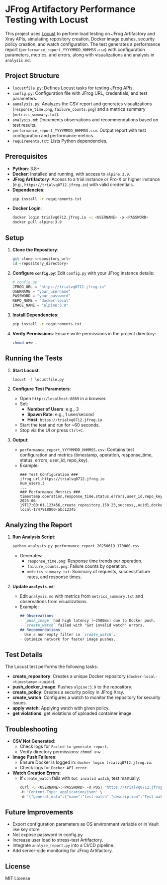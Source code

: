 # JFrog Artifactory Performance Testing with Locust

This project uses [Locust](https://locust.io/) to perform load testing on JFrog Artifactory and Xray APIs, simulating repository creation, Docker image pushes, security policy creation, and watch configuration. The test generates a performance report (`performance_report_YYYYMMDD_HHMMSS.csv`) with configuration parameters, metrics, and errors, along with visualizations and analysis in `analysis.md`.

## Project Structure
- `locustfile.py`: Defines Locust tasks for testing JFrog APIs.
- `config.py`: Configuration file with JFrog URL, credentials, and test parameters.
- `aanalysis.py`: Analyzes the CSV report and generates visualizations (`response_time.png`, `failure_counts.png`) and a metrics summary (`metrics_summary.txt`).
- `analysis.md`: Documents observations and recommendations based on test results.
- `performance_report_YYYYMMDD_HHMMSS.csv`: Output report with test configuration and performance metrics.
- `requirements.txt`: Lists Python dependencies.

## Prerequisites
- **Python**: 3.8+
- **Docker**: Installed and running, with access to `alpine:3.9`.
- **JFrog Artifactory**: Access to a trial instance or Pro-X or higher instance (e.g., `https://trialvq0712.jfrog.io`) with valid credentials.
- **Dependencies**:
  ```bash
  pip install -r requirements.txt
  ```
- **Docker Login**:
  ```bash
  docker login trialvq0712.jfrog.io -u <USERNAME> -p <PASSWORD>
  docker pull alpine:3.9
  ```

## Setup
1. **Clone the Repository**:
   ```bash
   git clone <repository_url>
   cd <repository_directory>
   ```

2. **Configure `config.py`**:
   Edit `config.py` with your JFrog instance details:
   ```python
   # config.py
   JFROG_URL = "https://trialvq0712.jfrog.io"
   USERNAME = "your_username"
   PASSWORD = "your_password"
   REPO_NAME = "docker-local"
   IMAGE_NAME = "alpine:3.9"
   ```

3. **Install Dependencies**:
   ```bash
   pip install -r requirements.txt
   ```

4. **Verify Permissions**:
   Ensure write permissions in the project directory:
   ```bash
   chmod u+w .
   ```

## Running the Tests
1. **Start Locust**:
   ```bash
   locust -f locustfile.py
   ```
2. **Configure Test Parameters**:
   - Open `http://localhost:8089` in a browser.
   - Set:
     - **Number of Users**: e.g., 3
     - **Spawn Rate**: e.g., 1 user/second
     - **Host**: `https://trialvq0712.jfrog.io`
   - Start the test and run for ~60 seconds.
   - Stop via the UI or press `Ctrl+C`.

3. **Output**:
   - `performance_report_YYYYMMDD_HHMMSS.csv`: Contains test configuration and metrics (timestamp, operation, response_time, status, errors, user_id, repo_key).
   - Example:
     ```csv
     ### Test Configuration ###
     jfrog_url,https://trialvq0712.jfrog.io
     num_users,3
     ...
     ### Performance Metrics ###
     timestamp,operation,response_time,status,errors,user_id,repo_key
     2025-06-19T17:00:01.123456,create_repository,150.23,success,,uuid1,docker-local-1747918800-abc12345
     ```

## Analyzing the Report
1. **Run Analysis Script**:
   ```bash
   python analysis.py performance_report_20250619_170000.csv
   ```
   - Generates:
     - `response_time.png`: Response time trends per operation.
     - `failure_counts.png`: Failure counts by operation.
     - `metrics_summary.txt`: Summary of requests, success/failure rates, and response times.

2. **Update `analysis.md`**:
   - Edit `analysis.md` with metrics from `metrics_summary.txt` and observations from visualizations.
   - Example:
     ```markdown
     ## Observations
     - `push_image` had high latency (~2500ms) due to Docker push.
     - `create_watch` failed with "Got invalid watch" errors.
     ## Recommendations
     - Use a non-empty filter in `create_watch`.
     - Optimize network for faster image pushes.
     ```

## Test Details
The Locust test performs the following tasks:
- **create_repository**: Creates a unique Docker repository (`docker-local-<timestamp>-<uuid>`).
- **push_docker_image**: Pushes `alpine:3.9` to the repository.
- **create_policy**: Creates a security policy in JFrog Xray.
- **create_watch**: Configures a watch to monitor the repository for security issues.
- **apply watch**: Applying watch with given policy.
- **get violations**: get violations of uploaded container image. 

## Troubleshooting
- **CSV Not Generated**:
  - Check logs for `Failed to generate report`.
  - Verify directory permissions: `chmod u+w .`
- **Image Push Failures**:
  - Ensure Docker is logged in: `docker login trialvq0712.jfrog.io`.
  - Check logs for `Docker API error`.
- **Watch Creation Errors**:
  - If `create_watch` fails with `Got invalid watch`, test manually:
    ```bash
    curl -u <USERNAME>:<PASSWORD> -X POST "https://trialvq0712.jfrog.io/xray/api/v2/watches" \
    -H "Content-Type: application/json" \
    -d '{"general_data":{"name":"test-watch","description":"Test watch","active":true},"project_resources":{"resources":[{"type":"repository","name":"docker-local-1747918800-abc12345","filters":[{"type":"regex","value":".*"}]}]},"assigned_policies":[{"name":"sec_policy_1747918800","type":"security"}]}'
    ```

## Future Improvements
- Export configuration parameters as OS environment variable or in Vault like key store
- Not expose password in config.py
- Increase user load to stress-test Artifactory.
- Integrate `analyze_report.py` into a CI/CD pipeline.
- Add server-side monitoring for JFrog Artifactory.

## License
MIT License
